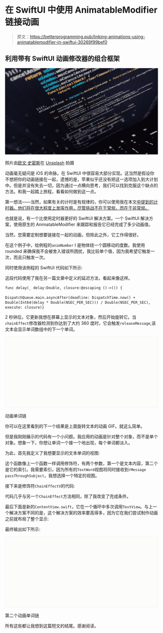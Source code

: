 # 在 SwiftUI 中使用 AnimatableModifier 链接动画

> 原文：<https://betterprogramming.pub/linking-animations-using-animatablemodifier-in-swiftui-30269f99bef0>

## 利用带有 SwiftUI 动画修改器的组合框架

![](img/cfe548a8fb3354523c4f7db3fc2ed4b8.png)

照片由[欧文·史密斯](https://unsplash.com/@mr_vero?utm_source=unsplash&utm_medium=referral&utm_content=creditCopyText)在 [Unsplash](https://unsplash.com/s/photos/animation?utm_source=unsplash&utm_medium=referral&utm_content=creditCopyText) 拍摄

动画毫无疑问是 iOS 的命脉。在 SwiftUI 中很容易大部分实现。这当然是假设你不想把你的动画链接在一起，遗憾的是，苹果似乎还没有把这一选项加入到大计划中。但是并没有失去一切，因为通过一点横向思考，我们可以找到克服这个缺点的方法。和我一起踏上旅程，看看如何做到这一点。

第一想法——当然，如果有关的计时是有规律的，你可以使用我在本文[中提到的计时器。他们将在很大程度上发挥作用，尽管挑战不在于常规，而在于非常规。](/using-timers-and-delays-in-swiftui-2-1362f664f013)

也就是说，有一个比使用定时器更好的 SwiftUI 解决方案。一个 SwiftUI 解决方案，使用原生的 AnimatableModifier 来跟踪和报告它已经完成了多少动画值。

当然，您需要定制想要链接在一起的动画，但除此之外，它工作得很好。

在这个例子中，给例程的`animNumber` I 是物体绕一个圆移动的度数。我使用 rounded 来确保我不会被舍入错误所困扰，我比较单个值，因为我希望它触发一次，而且只触发一次。

同时使用该例程的 SwiftUI 代码如下所示:

这段代码使用了我在另一篇文章中定义的延迟方法，看起来像这样。

```
func delay(_ delay:Double, closure:@escaping ()->()) {

DispatchQueue.main.asyncAfter(deadline: DispatchTime.now() + Double(Int64(delay * Double(NSEC_PER_SEC))) / Double(NSEC_PER_SEC), execute: closure)}
```

2 秒钟后，它更新我想在屏幕上显示的文本对象，然后开始旋转它。当`chainEffect`修改器检测到你达到了大约 360 度时，它会触发`releaseMessage`,该文本会显示单词数组中的下一个单词。

![](img/723b0c8be78f5ed3d8000b5754f41ae5.png)

动画单词链

你可以在这里看到的下一个结果是上面旋转文本的动画 GIF。就这么简单。

但是我刚刚展示的代码有一个小问题。我应用的动画是针对整个对象，而不是单个对象。想象一下，你想让单词一个接一个地出现，每个单词都淡入。

为此，首先我定义了我想要显示的文本单词的视图:

这个函数像上一个函数一样调用修饰符，有两个参数，第一个是文本内容，第二个是它的索引。我需要索引，因为所有的`TextWord`视图将同时接收到`rMessage` `passThroughSubject`，我想选择一个特定的视图。

接下来是修饰符`ChainEffectV`的代码:

代码几乎与另一个`ChainEffect`方法相同，除了我改变了完成条件。

最后下面是新的`ContentView.swift`，它在一个循环中多次调用`TextView`。与上一个解决方案不同的是，这个解决方案的效率要高得多，因为它在我们尝试制作动画之前就布局了整个显示:

最终输出如下所示:

![](img/453a1956a105d7085eaff88f0bfb13bd.png)

第二个动画单词链

所有这些都让我想到这篇短文的结尾。感谢阅读。